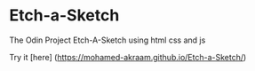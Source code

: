 # Etch-a-Sketch

The Odin Project Etch-A-Sketch using html css and js

Try it [here] (https://mohamed-akraam.github.io/Etch-a-Sketch/)
